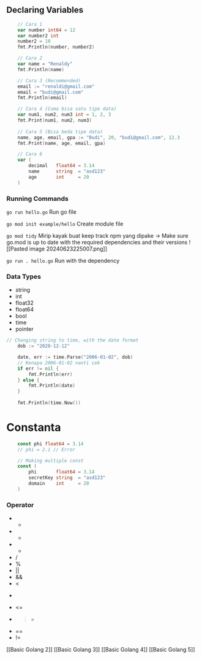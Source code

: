 ## Declaring Variables
``` go
	// Cara 1
	var number int64 = 12
	var number2 int
	number2 = 10
	fmt.Println(number, number2)

	// Cara 2
	var name = "Renaldy"
	fmt.Println(name)

	// Cara 3 (Recommended)
	email := "renaldi@gmail.com"
	email = "budi@gmail.com"
	fmt.Println(email)

	// Cara 4 (Cuma bisa satu tipe data)
	var num1, num2, num3 int = 1, 2, 3
	fmt.Print(num1, num2, num3)
	
	// Cara 5 (Bisa beda tipe data)
	name, age, email, gpa := "Budi", 20, "budi@gmail.com", 12.3
	fmt.Print(name, age, email, gpa)

	// Cara 6
	var (
		decimal   float64 = 3.14
		name      string  = "asd123"
		age       int     = 20
	)
```

### Running Commands

`go run hello.go` 
Run go file

`go mod init example/hello`
Create module file

`go mod tidy`
Mirip kayak buat keep track npm yang dipake -> Make sure go.mod is up to date with the required dependencies and their versions
![[Pasted image 20240623225007.png]]

`go run . hello.go`
Run with the dependency

### Data Types
- string
- int
- float32 
- float64
- bool
- time
- pointer

``` go
// Changing string to time, with the date format
	dob := "2020-12-12"

	date, err := time.Parse("2006-01-02", dob)
	// Kenapa 2006-01-02 nanti cek
	if err != nil {
		fmt.Println(err)
	} else {
		fmt.Println(date)
	}
	
    fmt.Println(time.Now())
```

# Constanta 
``` go
    const phi float64 = 3.14
    // phi = 2.1 // Error

	// Making multiple const
	const (
		phi       float64 = 3.14
		secretKey string  = "asd123"
		domain    int     = 20
	)
```

### Operator
- +
- -
- *
- /
- %
- ||
- &&
- <
- >
- <=
- >=
- ==
- !=



[[Basic Golang 2]]
[[Basic Golang 3]]
[[Basic Golang 4]]
[[Basic Golang 5]]
